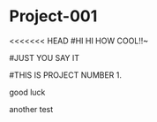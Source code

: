 # Project-001

<<<<<<< HEAD
#HI HI HOW COOL!!~

#JUST YOU SAY IT

#THIS IS PROJECT NUMBER 1.

good luck 

another test
